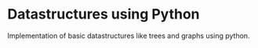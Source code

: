 Datastructures using Python
===========================

Implementation of basic datastructures like trees and graphs using python.
